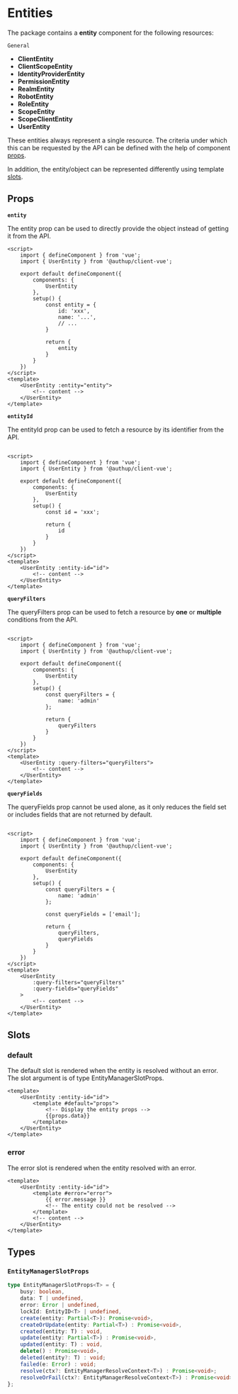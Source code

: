 # Entities

The package contains a **entity** component for the following resources:

`General`
- **ClientEntity**
- **ClientScopeEntity**
- **IdentityProviderEntity**
- **PermissionEntity**
- **RealmEntity**
- **RobotEntity**
- **RoleEntity**
- **ScopeEntity**
- **ScopeClientEntity**
- **UserEntity**

These entities always represent a single resource. 
The criteria under which this can be requested by the API can be defined
with the help of component [props](#props).

In addition, the entity/object can be represented differently using template [slots](#slots).

## Props

**`entity`**

The entity prop can be used to directly provide the object instead of getting it from the API.

```vue
<script>
    import { defineComponent } from 'vue';
    import { UserEntity } from '@authup/client-vue';

    export default defineComponent({
        components: {
            UserEntity
        },
        setup() {
            const entity = {
                id: 'xxx',
                name: '...',
                // ...
            }

            return {
                entity
            }
        }
    })
</script>
<template>
    <UserEntity :entity="entity">
        <!-- content -->
    </UserEntity>
</template>
```

**`entityId`**

The entityId prop can be used to fetch a resource by its identifier from the API.

```vue

<script>
    import { defineComponent } from 'vue';
    import { UserEntity } from '@authup/client-vue';

    export default defineComponent({
        components: {
            UserEntity
        },
        setup() {
            const id = 'xxx';

            return {
                id
            }
        }
    })
</script>
<template>
    <UserEntity :entity-id="id">
        <!-- content -->
    </UserEntity>
</template>
```

**`queryFilters`**

The queryFilters prop can be used to fetch a resource by **one** or **multiple** conditions from the API.

```vue

<script>
    import { defineComponent } from 'vue';
    import { UserEntity } from '@authup/client-vue';

    export default defineComponent({
        components: {
            UserEntity
        },
        setup() {
            const queryFilters = {
                name: 'admin'
            };

            return {
                queryFilters
            }
        }
    })
</script>
<template>
    <UserEntity :query-filters="queryFilters">
        <!-- content -->
    </UserEntity>
</template>
```

**`queryFields`**

The queryFields prop cannot be used alone, 
as it only reduces the field set or includes fields that are not returned by default.

```vue

<script>
    import { defineComponent } from 'vue';
    import { UserEntity } from '@authup/client-vue';

    export default defineComponent({
        components: {
            UserEntity
        },
        setup() {
            const queryFilters = {
                name: 'admin'
            };
            
            const queryFields = ['email'];

            return {
                queryFilters,
                queryFields
            }
        }
    })
</script>
<template>
    <UserEntity 
        :query-filters="queryFilters" 
        :query-fields="queryFields"
    >
        <!-- content -->
    </UserEntity>
</template>
```

## Slots

### default

The default slot is rendered when the entity is resolved without an error.
The slot argument is of type EntityManagerSlotProps.

```vue
<template>
    <UserEntity :entity-id="id">
        <template #default="props">
            <!-- Display the entity props -->
            {{props.data}}
        </template>
    </UserEntity>
</template>
```

### error

The error slot is rendered when the entity resolved with an error.

```vue
<template>
    <UserEntity :entity-id="id">
        <template #error="error">
            {{ error.message }}
            <!-- The entity could not be resolved -->
        </template>
        <!-- content -->
    </UserEntity>
</template>
```

## Types

### `EntityManagerSlotProps`
```typescript
type EntityManagerSlotProps<T> = {
    busy: boolean,
    data: T | undefined,
    error: Error | undefined,
    lockId: EntityID<T> | undefined,
    create(entity: Partial<T>): Promise<void>,
    createOrUpdate(entity: Partial<T>) : Promise<void>,
    created(entity: T) : void,
    update(entity: Partial<T>) : Promise<void>,
    updated(entity: T) : void,
    delete() : Promise<void>,
    deleted(entity?: T) : void;
    failed(e: Error) : void;
    resolve(ctx?: EntityManagerResolveContext<T>) : Promise<void>;
    resolveOrFail(ctx?: EntityManagerResolveContext<T>) : Promise<void>;
};
```
